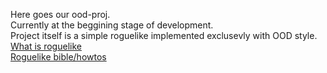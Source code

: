 Here goes our ood-proj.<br/>
Currently at the beggining stage of development.<br/>
Project itself is a simple roguelike implemented exclusevly with OOD style.<br/>
[What is roguelike](https://en.wikipedia.org/wiki/Roguelike)<br/>
[Roguelike bible/howtos](http://www.roguebasin.com/index.php?title=Main_Page)<br/>
